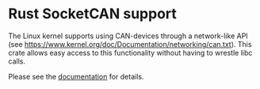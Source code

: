 Rust SocketCAN support
======================

The Linux kernel supports using CAN-devices through a network-like API
(see https://www.kernel.org/doc/Documentation/networking/can.txt). This
crate allows easy access to this functionality without having to wrestle
libc calls.

Please see the [documentation](https://docs.rs/socketcan) for details.

